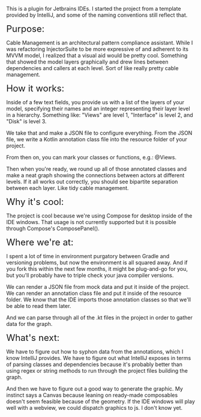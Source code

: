 
This is a plugin for Jetbrains IDEs. I started the project from a template provided by IntelliJ, and some
of the naming conventions still reflect that. 



<font size=5> Purpose:</font>

Cable Management is an architectural pattern compliance assistant. While I was refactoring InjectorSuite to be more
expressive of and adherent to its MVVM model, I realized that a visual aid would be pretty cool. Something that showed
the model layers graphically and drew lines between dependencies and callers at each level. Sort of like really pretty cable
management.

<font size=5> How it works:</font>

Inside of a few text fields, you provide us with a list of the layers of your model, specifying their names and an integer representing their
layer level in a hierarchy. Something like: "Views" are level 1, "Interface" is level 2, and "Disk" is level 3. 

We take that and make a JSON file to configure everything. From the JSON file, we write a Kotlin annotation class file into
the resource folder of your project. 

From then on, you can mark your classes or functions, e.g.: @Views.

Then when you're ready, we round up all of those annotated classes and make a neat graph showing the connections
between actors at different levels. If it all works out correctly, you should see bipartite separation between each layer.
Like tidy cable management. 

<font size=5> Why it's cool:</font>

The project is cool because we're using Compose for desktop inside of the IDE windows. That usage is not currently 
supported but it is possible through Compose's ComposePanel(). 

<font size=5> Where we're at:</font>


I spent a lot of time in environment purgatory between Gradle and versioning problems, but now the environment is all 
squared away. And if you fork this within the next few months, it might be plug-and-go for you, but you'll probably have
to triple check your java compiler versions. 

We can render a JSON file from mock data and put it inside of the project. We can render an annotation class file and put
it inside of the resource folder. We know that the IDE imports those annotation classes so that we'll be able to read them
later. 

And we can parse through all of the .kt files in the project in order to gather data for the graph.

<font size=5>What's next:</font>

We have to figure out how to syphon data from the annotations, which I know IntelliJ provides. We have to figure out 
what IntelliJ exposes in terms of parsing classes and dependencies because it's probably better than using regex or
string methods to run through the project files building the graph. 

And then we have to figure out a good way to generate the graphic. My instinct says a Canvas because leaning on 
ready-made composables doesn't seem feasible because of the geometry. If the IDE windows will play well with a 
webview, we could dispatch graphics to js. I don't know yet. 
